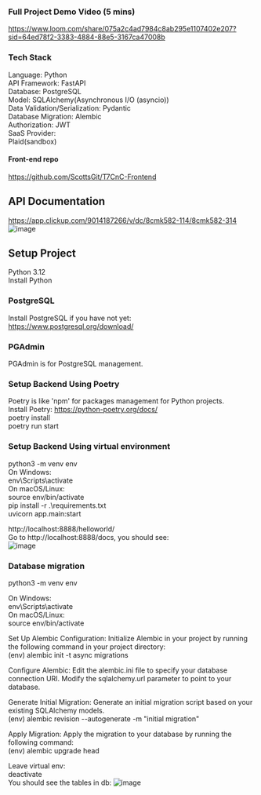 

### Full Project Demo Video (5 mins)  
https://www.loom.com/share/075a2c4ad7984c8ab295e1107402e207?sid=64ed78f2-3383-4884-88e5-3167ca47008b  

### Tech Stack  
Language: Python  
API Framework: FastAPI  
Database: PostgreSQL  
Model: SQLAlchemy(Asynchronous I/O (asyncio))  
Data Validation/Serialization: Pydantic  
Database Migration: Alembic  
Authorization: JWT   
SaaS Provider:   
Plaid(sandbox)  

#### Front-end repo  
https://github.com/ScottsGit/T7CnC-Frontend


## API Documentation    
https://app.clickup.com/9014187266/v/dc/8cmk582-114/8cmk582-314  
![image](https://github.com/ScottsGit/T7CnC-Backend/assets/17536863/9a2e50cf-58b0-4c57-bae8-90496eea4753)



## Setup Project
Python 3.12  
Install Python  

### PostgreSQL
Install PostgreSQL if you have not yet: https://www.postgresql.org/download/  

### PGAdmin  
PGAdmin is for PostgreSQL management.  

### Setup Backend Using Poetry  
Poetry is like 'npm' for packages management for Python projects.  
Install Poetry: https://python-poetry.org/docs/  
poetry install  
poetry run start  

### Setup Backend Using virtual environment  
python3 -m venv env  
On Windows:  
env\Scripts\activate  
On macOS/Linux:  
source env/bin/activate  
pip install -r .\requirements.txt  
uvicorn app.main:start  


http://localhost:8888/helloworld/  
Go to http://localhost:8888/docs, you should see:  
![image](https://github.com/ScottsGit/T7CnC-Backend/assets/17536863/a5593d1f-58d5-40a8-bb9f-7d40a8d6058d)  


### Database migration  
python3 -m venv env  

On Windows:  
env\Scripts\activate  
On macOS/Linux:  
source env/bin/activate  

Set Up Alembic Configuration: Initialize Alembic in your project by running the following command in your project directory:  
(env) alembic init -t async migrations  

Configure Alembic: Edit the alembic.ini file to specify your database connection URI. Modify the sqlalchemy.url parameter to point to your database.  

Generate Initial Migration: Generate an initial migration script based on your existing SQLAlchemy models.  
(env) alembic revision --autogenerate -m "initial migration"   

Apply Migration: Apply the migration to your database by running the following command:  
(env) alembic upgrade head  

Leave virtual env:  
deactivate  
You should see the tables in db:
![image](https://github.com/ScottsGit/T7CnC-Backend/assets/17536863/e4b79a89-7b47-4809-9a70-16b4b92aeed2)


